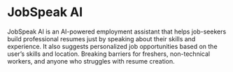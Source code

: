 # JobSpeak AI
JobSpeak AI is an AI-powered employment assistant that helps job-seekers build professional resumes just by speaking about their skills and experience. It also suggests personalized job opportunities based on the user’s skills and location. Breaking barriers for freshers, non-technical workers, and anyone who struggles with resume creation.

